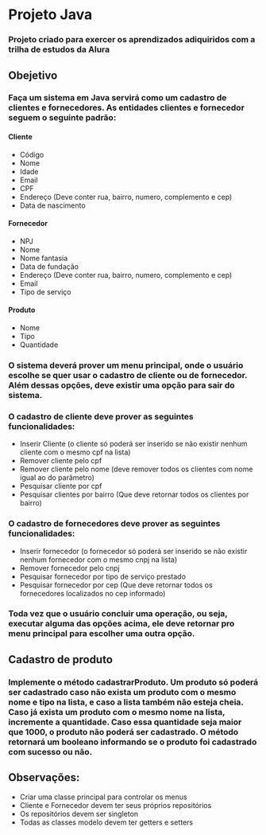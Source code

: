 # Projeto Java
### Projeto criado para exercer os aprendizados adiquiridos com a trilha de estudos da Alura

## Obejetivo

### Faça um sistema em Java servirá como um cadastro de clientes e fornecedores. As entidades clientes e fornecedor seguem o seguinte padrão: 

#### Cliente
* Código
* Nome
* Idade
* Email
* CPF
* Endereço (Deve conter rua, bairro, numero, complemento e cep)
* Data de nascimento 

#### Fornecedor
* NPJ
* Nome 
* Nome fantasia
* Data de fundação
* Endereço (Deve conter rua, bairro, numero, complemento e cep)
* Email
* Tipo de serviço

#### Produto
* Nome
*	Tipo
* Quantidade

### O sistema deverá prover um menu principal, onde o usuário escolhe se quer usar o cadastro de cliente ou de fornecedor. Além dessas opções, deve existir uma opção para sair do sistema. 

### O cadastro de cliente deve prover as seguintes funcionalidades:
* Inserir Cliente (o cliente só poderá ser inserido se não existir nenhum cliente com o mesmo  cpf na lista)
* Remover cliente pelo cpf 
* Remover cliente pelo nome (deve remover todos os clientes com nome igual ao do parâmetro)
* Pesquisar cliente por cpf
* Pesquisar clientes por bairro (Que deve retornar todos os clientes por bairro)

### O cadastro de fornecedores deve prover as seguintes funcionalidades:

* Inserir fornecedor (o fornecedor só poderá ser inserido se não existir nenhum fornecedor com o mesmo cnpj na lista)
* Remover fornecedor pelo cnpj
* Pesquisar fornecedor por tipo de serviço prestado
* Pesquisar fornecedor por cep (Que deve retornar todos os fornecedores localizados no cep informado)

### Toda vez que o usuário concluir uma operação, ou seja, executar alguma das opções acima, ele deve retornar pro menu principal para escolher uma outra opção.

## Cadastro de produto
### Implemente o método cadastrarProduto. Um produto só poderá ser cadastrado caso não exista um produto com o mesmo nome e tipo na lista, e caso a lista também não esteja cheia. Caso já exista um produto com o mesmo nome na lista, incremente a quantidade. Caso essa quantidade seja maior que 1000, o produto não poderá ser cadastrado. O método retornará um booleano informando se o produto foi cadastrado com sucesso ou não.

## Observações: 

* Criar uma classe principal para controlar os menus
* Cliente e Fornecedor devem ter seus próprios repositórios
* Os repositórios devem ser singleton
* Todas as classes modelo devem ter getters e setters

